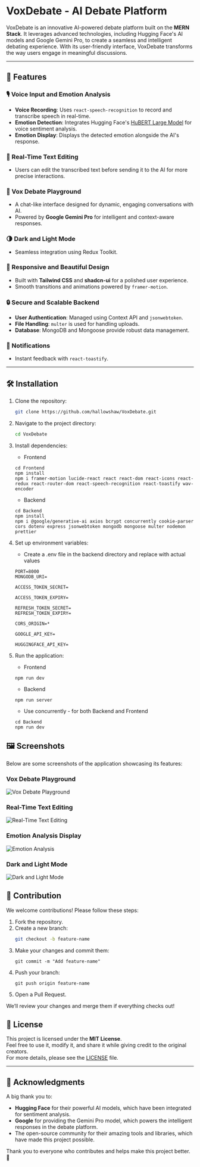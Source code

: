 # VoxDebate - AI Debate Platform

VoxDebate is an innovative AI-powered debate platform built on the **MERN Stack**. It leverages advanced technologies, including Hugging Face's AI models and Google Gemini Pro, to create a seamless and intelligent debating experience. With its user-friendly interface, VoxDebate transforms the way users engage in meaningful discussions.

---

## 🚀 Features

### 🎙️ Voice Input and Emotion Analysis
- **Voice Recording**: Uses `react-speech-recognition` to record and transcribe speech in real-time.
- **Emotion Detection**: Integrates Hugging Face's [HuBERT Large Model](https://api-inference.huggingface.co/models/superb/hubert-large-superb-er) for voice sentiment analysis.
- **Emotion Display**: Displays the detected emotion alongside the AI's response.

### 📝 Real-Time Text Editing
- Users can edit the transcribed text before sending it to the AI for more precise interactions.

### 💬 Vox Debate Playground
- A chat-like interface designed for dynamic, engaging conversations with AI.
- Powered by **Google Gemini Pro** for intelligent and context-aware responses.

### 🌗 Dark and Light Mode
- Seamless integration using Redux Toolkit.

### 🎨 Responsive and Beautiful Design
- Built with **Tailwind CSS** and **shadcn-ui** for a polished user experience.
- Smooth transitions and animations powered by `framer-motion`.

### 🔒 Secure and Scalable Backend
- **User Authentication**: Managed using Context API and `jsonwebtoken`.
- **File Handling**: `multer` is used for handling uploads.
- **Database**: MongoDB and Mongoose provide robust data management.

### 📢 Notifications
- Instant feedback with `react-toastify`.

---

## 🛠️ Installation

1. Clone the repository:
   ```bash
   git clone https://github.com/hallowshaw/VoxDebate.git
   ```

2. Navigate to the project directory:
   ```bash
   cd VoxDebate
   ```

3. Install dependencies:
   - Frontend
   ```
   cd Frontend
   npm install
   npm i framer-motion lucide-react react react-dom react-icons react-redux react-router-dom react-speech-recognition react-toastify wav-encoder
   ```
   - Backend
   ```
   cd Backend
   npm install
   npm i @google/generative-ai axios bcrypt concurrently cookie-parser cors dotenv express jsonwebtoken mongodb mongoose multer nodemon prettier
   ```
4. Set up environment variables:
    - Create a .env file in the backend directory and replace with actual values
   ```
   PORT=8000
   MONGODB_URI=

   ACCESS_TOKEN_SECRET=

   ACCESS_TOKEN_EXPIRY=

   REFRESH_TOKEN_SECRET=
   REFRESH_TOKEN_EXPIRY=

   CORS_ORIGIN=*

   GOOGLE_API_KEY=

   HUGGINGFACE_API_KEY=
   ```

5. Run the application:
   - Frontend
   ```
   npm run dev
   ```
   - Backend
   ```
   npm run server
   ```
   - Use concurrently - for both Backend and Frontend
   ```
   cd Backend
   npm run dev
   ```


## 🖼️ Screenshots

Below are some screenshots of the application showcasing its features:

### Vox Debate Playground
![Vox Debate Playground](Screenshots/vox_debate_playground.png)

### Real-Time Text Editing
![Real-Time Text Editing](Screenshots/real_time_text_editing.png)

### Emotion Analysis Display
![Emotion Analysis](Screenshots/emotion_analysis.png)

### Dark and Light Mode
![Dark and Light Mode](Screenshots/dark_light_mode.png)


## 🤝 Contribution

We welcome contributions! Please follow these steps:

1. Fork the repository.
2. Create a new branch:
   ```bash
   git checkout -b feature-name
   ```
3. Make your changes and commit them:
   ```
   git commit -m "Add feature-name"
   ```
4. Push your branch:
   ```
   git push origin feature-name
   ```
5. Open a Pull Request.

We’ll review your changes and merge them if everything checks out!


## 📄 License

This project is licensed under the **MIT License**.  
Feel free to use it, modify it, and share it while giving credit to the original creators.  
For more details, please see the [LICENSE](LICENSE) file.

---

## 🌟 Acknowledgments

A big thank you to:

- **Hugging Face** for their powerful AI models, which have been integrated for sentiment analysis.
- **Google** for providing the Gemini Pro model, which powers the intelligent responses in the debate platform.
- The open-source community for their amazing tools and libraries, which have made this project possible.
  
Thank you to everyone who contributes and helps make this project better. 🙏



















  

